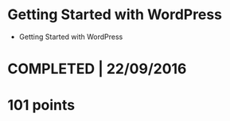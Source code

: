 # Getting Started with WordPress
- Getting Started with WordPress 

# COMPLETED | 22/09/2016
# 101 points